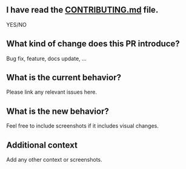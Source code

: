 ## I have read the [CONTRIBUTING.md](https://github.com/skybase/skybase/blob/master/CONTRIBUTING.md) file.

YES/NO

## What kind of change does this PR introduce?

Bug fix, feature, docs update, ...

## What is the current behavior?

Please link any relevant issues here.

## What is the new behavior?

Feel free to include screenshots if it includes visual changes.

## Additional context

Add any other context or screenshots.

